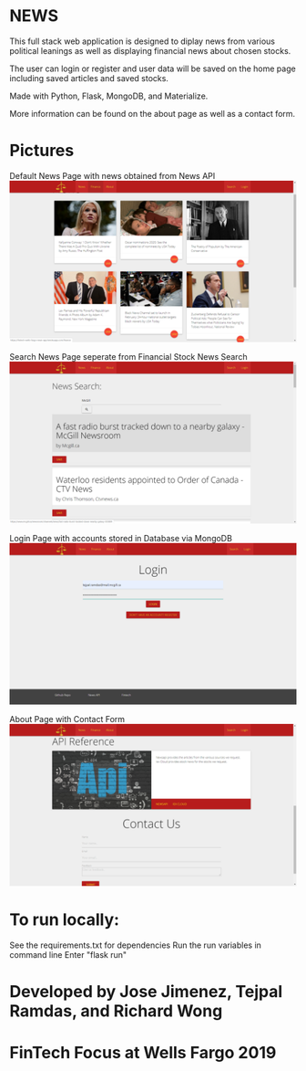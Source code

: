 # NEWS

This full stack web application is designed to diplay news from various political leanings as well as displaying financial news about chosen stocks.  

The user can login or register and user data will be saved on the home page including saved articles and saved stocks.  

Made with Python, Flask, MongoDB, and Materialize.

More information can be found on the about page as well as a contact form.

# Pictures

Default News Page with news obtained from News API
![News Page](images/news.png)

Search News Page seperate from Financial Stock News Search
![Search Page](images/search.png)

Login Page with accounts stored in Database via MongoDB
![Login Page](images/login.png)

About Page with Contact Form
![About Page](images/about.png)

# To run locally:

See the requirements.txt for dependencies
Run the run variables in command line
Enter "flask run"

# Developed by Jose Jimenez, Tejpal Ramdas, and Richard Wong
# FinTech Focus at Wells Fargo 2019


